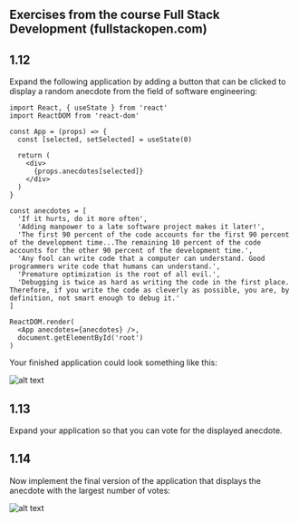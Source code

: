 ## Exercises from the course Full Stack Development (fullstackopen.com)

## 1.12
Expand the following application by adding a button that can be clicked to display a random anecdote from the field of software engineering:
```
import React, { useState } from 'react'
import ReactDOM from 'react-dom'

const App = (props) => {
  const [selected, setSelected] = useState(0)

  return (
    <div>
      {props.anecdotes[selected]}
    </div>
  )
}

const anecdotes = [
  'If it hurts, do it more often',
  'Adding manpower to a late software project makes it later!',
  'The first 90 percent of the code accounts for the first 90 percent of the development time...The remaining 10 percent of the code accounts for the other 90 percent of the development time.',
  'Any fool can write code that a computer can understand. Good programmers write code that humans can understand.',
  'Premature optimization is the root of all evil.',
  'Debugging is twice as hard as writing the code in the first place. Therefore, if you write the code as cleverly as possible, you are, by definition, not smart enough to debug it.'
]

ReactDOM.render(
  <App anecdotes={anecdotes} />,
  document.getElementById('root')
)
```

Your finished application could look something like this:

![alt text](https://fullstackopen.com/static/8577fa00fc4d946e2322de9b2707c89c/14be6/18a.png)

## 1.13
Expand your application so that you can vote for the displayed anecdote.

## 1.14
Now implement the final version of the application that displays the anecdote with the largest number of votes:

![alt text](https://fullstackopen.com/static/3e8638efbbbbcabac7bb79466ab3a5f6/14be6/20a.png)
